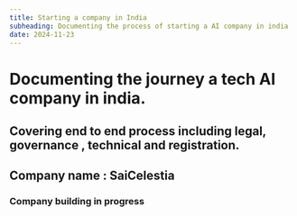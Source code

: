 ```yaml
---
title: Starting a company in India
subheading: Documenting the process of starting a AI company in india
date: 2024-11-23
---
```


# Documenting the journey a tech AI company in india. 
## Covering end to end process including legal, governance , technical and registration.


## Company name : SaiCelestia

### Company building in progress